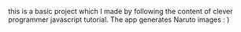 this is a basic project which I made by following the content of clever programmer javascript tutorial.
The app generates Naruto images : )
